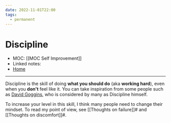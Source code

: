 ```yaml
---
date: 2022-11-01T22:00
tags:
  - permanent
---
```

# Discipline
- MOC: [[MOC Self Improvement]]
- Linked notes:
- [Home](https://misudashi.ga/)
----------
Discipline is the skill of doing **what you should do** (aka **working hard**), even when you **don't** feel like it. You can take inspiration from some people such as [David Goggins](https://davidgoggins.com/), who is considered by many as Discipline himself. 

To increase your level in this skill, I think many people need to change their mindset. To read my point of view, see [[Thoughts on failure]]# and [[Thoughts on discomfort]]#.
